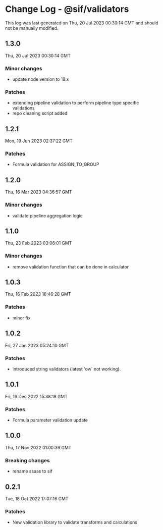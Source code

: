 # Change Log - @sif/validators

This log was last generated on Thu, 20 Jul 2023 00:30:14 GMT and should not be manually modified.

## 1.3.0
Thu, 20 Jul 2023 00:30:14 GMT

### Minor changes

- update node version to 18.x

### Patches

- extending pipeline validation to perform pipeline type specific validations
- repo cleaning script added

## 1.2.1
Mon, 19 Jun 2023 02:37:22 GMT

### Patches

- Formula validation for ASSIGN_TO_GROUP

## 1.2.0
Thu, 16 Mar 2023 04:36:57 GMT

### Minor changes

- validate pipeline aggregation logic

## 1.1.0
Thu, 23 Feb 2023 03:06:01 GMT

### Minor changes

- remove validation function that can be done in calculator

## 1.0.3
Thu, 16 Feb 2023 16:46:28 GMT

### Patches

- minor fix

## 1.0.2
Fri, 27 Jan 2023 05:24:10 GMT

### Patches

- Introduced string validators (latest 'ow' not working).

## 1.0.1
Fri, 16 Dec 2022 15:38:18 GMT

### Patches

- Formula parameter validation update

## 1.0.0
Thu, 17 Nov 2022 01:00:36 GMT

### Breaking changes

- rename ssaas to sif

## 0.2.1
Tue, 18 Oct 2022 17:07:16 GMT

### Patches

- New validation library to validate transforms and calculations

